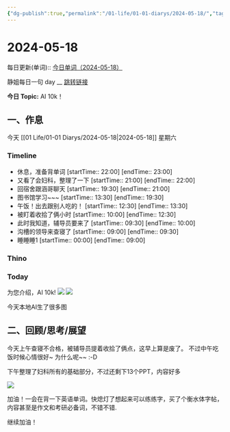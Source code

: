 ```yaml
---
{"dg-publish":true,"permalink":"/01-life/01-01-diarys/2024-05-18/","tags":["Diary"]}
---
```



# 2024-05-18
每日更新(单词)::
[今日单词（2024-05-18）](https://www.123pan.com/s/FckCjv-cjUUA.html)

静姐每日一句 day __
[跳转链接](https://www.123pan.com/FileView?fileId=5435933&shareKey=FckCjv-cjUUA&sharePwd=)

**今日 Topic:**  AI 10k！
## 一、作息
今天 [[01 Life/01-01 Diarys/2024-05-18\|2024-05-18]] 星期六

### Timeline
-  休息，准备背单词 [startTime:: 22:00]  [endTime:: 23:00]
-  又看了会妇科，整理了一下 [startTime:: 21:00]  [endTime:: 22:00]
-  回宿舍跟涵哥聊天 [startTime:: 19:30]  [endTime:: 21:00]
-  图书馆学习~~~ [startTime:: 13:30]  [endTime:: 19:30]
-  午饭！出去跟别人吃的！ [startTime:: 12:30]  [endTime:: 13:30]
-  被盯着收拾了俩小时 [startTime:: 10:00]  [endTime:: 12:30]
-  此时我知道，辅导员要来了 [startTime:: 09:30]  [endTime:: 10:00]
-  沟槽的领导来查寝了 [startTime:: 09:00]  [endTime:: 09:30]
-  睡睡睡1 [startTime:: 00:00]  [endTime:: 09:00]

### Thino

### Today
为您介绍，AI 10k!
![](https://pic.60004000.xyz/2024/05/81048bceefbd4bfd754f88dbfe5364c1.png)
![](https://pic.60004000.xyz/2024/05/9e4992e0e2fa3d618eff8a0053357df2.png)

今天本地AI生了很多图




## 二、回顾/思考/展望


今天上午查寝不合格，被辅导员提着收拾了俩点，这早上算是废了。
不过中午吃饭时候心情很好~ 为什么呢\~~ :-D

下午整理了妇科所有的基础部分，不过还剩下13个PPT，内容好多

![](https://pic.60004000.xyz/2024/05/e871d2ba6eebf2158b61eab6a216e0c8.png)

加油！一会在背一下英语单词。快熄灯了想起来可以练练字，买了个衡水体字帖，内容甚至是作文和考研必备词，不错不错.

继续加油！

